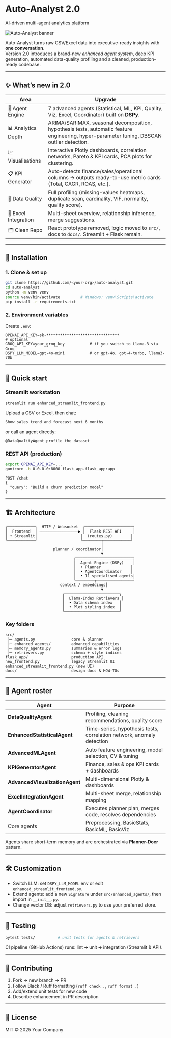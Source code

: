 # Auto-Analyst 2.0  
AI-driven multi-agent analytics platform

![Auto-Analyst banner](images/Auto-Analyst%20Banner.png)

Auto-Analyst turns raw CSV/Excel data into executive-ready insights with **one conversation**.  
Version 2.0 introduces a brand-new _enhanced agent system_, deep KPI generation, automated data-quality profiling and a cleaned, production-ready codebase.

---

## ✨ What’s new in 2.0
| Area | Upgrade |
|------|---------|
| 🧠 Agent Engine | 7 advanced agents (Statistical, ML, KPI, Quality, Viz, Excel, Coordinator) built on **DSPy**. |
| 📊 Analytics Depth | ARIMA/SARIMAX, seasonal decomposition, hypothesis tests, automatic feature engineering, hyper-parameter tuning, DBSCAN outlier detection. |
| 📈 Visualisations | Interactive Plotly dashboards, correlation networks, Pareto & KPI cards, PCA plots for clustering. |
| 📋 KPI Generator | Auto-detects finance/sales/operational columns → outputs ready-to-use metric cards (Total, CAGR, ROAS, etc.). |
| 🧹 Data Quality | Full profiling (missing-values heatmaps, duplicate scan, cardinality, VIF, normality, quality score). |
| 📂 Excel Integration | Multi-sheet overview, relationship inference, merge suggestions. |
| 🗂️ Clean Repo | React prototype removed, logic moved to `src/`, docs to `docs/`. Streamlit + Flask remain. |

---

## 🔧 Installation

### 1. Clone & set up
```bash
git clone https://github.com/<your-org>/auto-analyst.git
cd auto-analyst
python -m venv venv
source venv/bin/activate         # Windows: venv\Scripts\activate
pip install -r requirements.txt
```

### 2. Environment variables
Create `.env`:
```
OPENAI_API_KEY=sk-********************************
# optional
GROQ_API_KEY=your_groq_key           # if you switch to Llama-3 via Groq
DSPY_LLM_MODEL=gpt-4o-mini           # or gpt-4o, gpt-4-turbo, llama3-70b
```

---

## 🚀 Quick start

### Streamlit workstation
```bash
streamlit run enhanced_streamlit_frontend.py
```
Upload a CSV or Excel, then chat:

```
Show sales trend and forecast next 6 months
```
or call an agent directly:

```
@DataQualityAgent profile the dataset
```

### REST API (production)
```bash
export OPENAI_API_KEY=...
gunicorn -b 0.0.0.0:8000 flask_app.flask_app:app
```
```
POST /chat
{
  "query": "Build a churn prediction model"
}
```

---

## 🏗️ Architecture

```
┌────────────┐  HTTP / Websocket  ┌─────────────────────┐
│  Frontend  │ ─────────────────▶ │  Flask REST API     │
│ • Streamlit│                   │  (routes.py)        │
└────────────┘                   └────────┬────────────┘
                                          │
                     planner / coordinator│
                                          ▼
                              ┌─────────────────────────┐
                              │  Agent Engine (DSPy)    │
                              │  • Planner             │
                              │  • AgentCoordinator    │
                              │  • 11 specialised agents│
                              └────────┬────────────────┘
                        context / embeddings│
                                          ▼
                         ┌────────────────────────┐
                         │  Llama-Index Retrievers │
                         │  • Data schema index   │
                         │  • Plot styling index  │
                         └────────────────────────┘
```

### Key folders
```
src/
 ├─ agents.py                core & planner
 ├─ enhanced_agents/         advanced capabilities
 ├─ memory_agents.py         summaries & error logs
 ├─ retrievers.py            schema + style indices
flask_app/                   production API
new_frontend.py              legacy Streamlit UI
enhanced_streamlit_frontend.py (new UI)
docs/                        design docs & HOW-TOs
```

---

## 🤖 Agent roster

| Agent | Purpose |
|-------|---------|
| **DataQualityAgent** | Profiling, cleaning recommendations, quality score |
| **EnhancedStatisticalAgent** | Time-series, hypothesis tests, correlation network, anomaly detection |
| **AdvancedMLAgent** | Auto feature engineering, model selection, CV & tuning |
| **KPIGeneratorAgent** | Finance, sales & ops KPI cards + dashboards |
| **AdvancedVisualizationAgent** | Multi-dimensional Plotly & dashboards |
| **ExcelIntegrationAgent** | Multi-sheet merge, relationship mapping |
| **AgentCoordinator** | Executes planner plan, merges code, resolves dependencies |
| Core agents | Preprocessing, BasicStats, BasicML, BasicViz |

Agents share short-term memory and are orchestrated via **Planner-Doer** pattern.

---

## 🛠️ Customization

* Switch LLM: set `DSPY_LLM_MODEL` env or edit `enhanced_streamlit_frontend.py`.
* Extend agents: add a new `Signature` under `src/enhanced_agents/`, then import in `__init__.py`.
* Change vector DB: adjust `retrievers.py` to use your preferred store.

---

## 🧪 Testing
```bash
pytest tests/          # unit tests for agents & retrievers
```
CI pipeline (GitHub Actions) runs: lint ➜ unit ➜ integration (Streamlit & API).

---

## 🤝 Contributing

1. Fork → new branch → PR  
2. Follow Black / Ruff formatting (`ruff check .`, `ruff format .`)  
3. Add/extend unit tests for new code  
4. Describe enhancement in PR description

---

## 📄 License
MIT © 2025 Your Company
